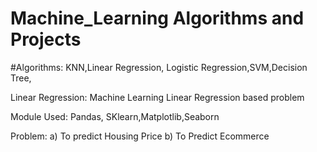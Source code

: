 # Machine_Learning Algorithms and Projects
#Algorithms: KNN,Linear Regression, Logistic Regression,SVM,Decision Tree,

Linear Regression: Machine Learning Linear Regression based problem

Module Used: Pandas, SKlearn,Matplotlib,Seaborn

Problem: a) To predict Housing Price
         b) To Predict Ecommerce
